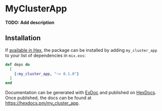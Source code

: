 # MyClusterApp

**TODO: Add description**

## Installation

If [available in Hex](https://hex.pm/docs/publish), the package can be installed
by adding `my_cluster_app` to your list of dependencies in `mix.exs`:

```elixir
def deps do
  [
    {:my_cluster_app, "~> 0.1.0"}
  ]
end
```

Documentation can be generated with [ExDoc](https://github.com/elixir-lang/ex_doc)
and published on [HexDocs](https://hexdocs.pm). Once published, the docs can
be found at <https://hexdocs.pm/my_cluster_app>.

